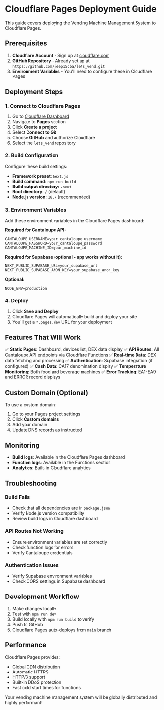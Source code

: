 # Cloudflare Pages Deployment Guide

This guide covers deploying the Vending Machine Management System to Cloudflare Pages.

## Prerequisites

1. **Cloudflare Account** - Sign up at [cloudflare.com](https://cloudflare.com)
2. **GitHub Repository** - Already set up at `https://github.com/jeep15cba/lets_vend.git`
3. **Environment Variables** - You'll need to configure these in Cloudflare Pages

## Deployment Steps

### 1. Connect to Cloudflare Pages

1. Go to [Cloudflare Dashboard](https://dash.cloudflare.com)
2. Navigate to **Pages** section
3. Click **Create a project**
4. Select **Connect to Git**
5. Choose **GitHub** and authorize Cloudflare
6. Select the `lets_vend` repository

### 2. Build Configuration

Configure these build settings:

- **Framework preset**: `Next.js`
- **Build command**: `npm run build`
- **Build output directory**: `.next`
- **Root directory**: `/` (default)
- **Node.js version**: `18.x` (recommended)

### 3. Environment Variables

Add these environment variables in the Cloudflare Pages dashboard:

**Required for Cantaloupe API:**
```
CANTALOUPE_USERNAME=your_cantaloupe_username
CANTALOUPE_PASSWORD=your_cantaloupe_password
CANTALOUPE_MACHINE_ID=your_machine_id
```

**Required for Supabase (optional - app works without it):**
```
NEXT_PUBLIC_SUPABASE_URL=your_supabase_url
NEXT_PUBLIC_SUPABASE_ANON_KEY=your_supabase_anon_key
```

**Optional:**
```
NODE_ENV=production
```

### 4. Deploy

1. Click **Save and Deploy**
2. Cloudflare Pages will automatically build and deploy your site
3. You'll get a `*.pages.dev` URL for your deployment

## Features That Will Work

✅ **Static Pages**: Dashboard, devices list, DEX data display
✅ **API Routes**: All Cantaloupe API endpoints via Cloudflare Functions
✅ **Real-time Data**: DEX data fetching and processing
✅ **Authentication**: Supabase integration (if configured)
✅ **Cash Data**: CA17 denomination display
✅ **Temperature Monitoring**: Both food and beverage machines
✅ **Error Tracking**: EA1-EA9 and ERROR record displays

## Custom Domain (Optional)

To use a custom domain:
1. Go to your Pages project settings
2. Click **Custom domains**
3. Add your domain
4. Update DNS records as instructed

## Monitoring

- **Build logs**: Available in the Cloudflare Pages dashboard
- **Function logs**: Available in the Functions section
- **Analytics**: Built-in Cloudflare analytics

## Troubleshooting

### Build Fails
- Check that all dependencies are in `package.json`
- Verify Node.js version compatibility
- Review build logs in Cloudflare dashboard

### API Routes Not Working
- Ensure environment variables are set correctly
- Check function logs for errors
- Verify Cantaloupe credentials

### Authentication Issues
- Verify Supabase environment variables
- Check CORS settings in Supabase dashboard

## Development Workflow

1. Make changes locally
2. Test with `npm run dev`
3. Build locally with `npm run build` to verify
4. Push to GitHub
5. Cloudflare Pages auto-deploys from `main` branch

## Performance

Cloudflare Pages provides:
- Global CDN distribution
- Automatic HTTPS
- HTTP/3 support
- Built-in DDoS protection
- Fast cold start times for functions

Your vending machine management system will be globally distributed and highly performant!